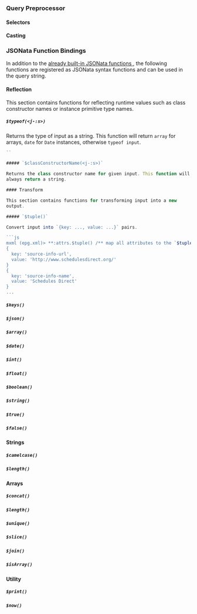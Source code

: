 ### Query Preprocessor

#### Selectors

#### Casting

### JSONata Function Bindings

In addition to the [already built-in JSONata functions
](https://docs.jsonata.org/array-functions), the following functions are
registered as JSONata syntax functions and can be used in the query string.

#### Reflection

This section contains functions for reflecting runtime values such as
class constructor names or instance primitive type names.

##### `$typeof(<j-:s>)`

Returns the type of input as a string. This function will return `array` for
arrays, `date` for `Date` instances, otherwise `typeof input`.

```js
``

##### `$classConstructorName(<j-:s>)`

Returns the class constructor name for given input. This function will
always return a string.

#### Transform

This section contains functions for transforming input into a new
output.

##### `$tuple()`

Convert input into `{key: ..., value: ...}` pairs.

```js
mxml (epg.xml)> **:attrs.$tuple() /** map all attributes to the `$tuple()` */
{
  key: 'source-info-url',
  value: 'http://www.schedulesdirect.org/'
}
{
  key: 'source-info-name',
  value: 'Schedules Direct'
}
...
```

##### `$keys()`

##### `$json()`

##### `$array()`

##### `$date()`

##### `$int()`

##### `$float()`

##### `$boolean()`

##### `$string()`

##### `$true()`

##### `$false()`

#### Strings

##### `$camelcase()`

##### `$length()`

#### Arrays

##### `$concat()`

##### `$length()`

##### `$unique()`

##### `$slice()`

##### `$join()`

##### `$isArray()`

#### Utility

##### `$print()`

##### `$now()`



